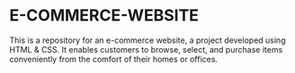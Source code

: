 # E-COMMERCE-WEBSITE

This is a repository for an e-commerce website, a project developed using HTML & CSS. It enables customers to browse, select, and purchase items conveniently from the comfort of their homes or offices. 













